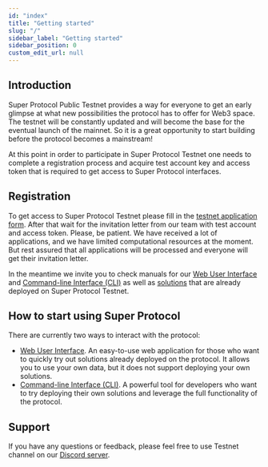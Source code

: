 ```yaml
---
id: "index"
title: "Getting started"
slug: "/"
sidebar_label: "Getting started"
sidebar_position: 0
custom_edit_url: null
---
```


## Introduction

Super Protocol Public Testnet provides a way for everyone to get an early glimpse at what new possibilities the protocol has to offer for Web3 space. The testnet will be constantly updated and will become the base for the eventual launch of the mainnet. So it is a great opportunity to start building before the protocol becomes a mainstream!

At this point in order to participate in Super Protocol Testnet one needs to complete a registration process and acquire test account key and access token that is required to get access to Super Protocol interfaces.

## Registration

To get access to Super Protocol Testnet please fill in the [testnet application form](https://superprotocol.typeform.com/testnet). After that wait for the invitation letter from our team with test account and access token. Please, be patient. We have received a lot of applications, and we have limited computational resources at the moment.  But rest assured that all applications will be processed and everyone will get their invitation letter.

In the meantime we invite you to check manuals for our [Web User Interface](/testnet/web-ui) and [Command-line Interface (CLI)](/testnet/cli) as well as [solutions](https://github.com/Super-Protocol/solutions) that are already deployed on Super Protocol Testnet.

## How to start using Super Protocol

There are currently two ways to interact with the protocol:
- [Web User Interface](/testnet/web-ui). An easy-to-use web application for those who want to quickly try out solutions already deployed on the protocol. It allows you to use your own data, but it does not support deploying your own solutions.
- [Command-line Interface (CLI)](/testnet/cli). A powerful tool for developers who want to try deploying their own solutions and leverage the full functionality of the protocol.

## Support

If you have any questions or feedback, please feel free to use Testnet channel on our [Discord server](https://discord.com/invite/superprotocol).